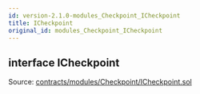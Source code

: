 ```yaml
---
id: version-2.1.0-modules_Checkpoint_ICheckpoint
title: ICheckpoint
original_id: modules_Checkpoint_ICheckpoint
---
```


<div class="contract-doc"><div class="contract"><h2 class="contract-header"><span class="contract-kind">interface</span> ICheckpoint</h2><div class="source">Source: <a href="https://github.com/PolymathNetwork/polymath-core/blob/v2.1.0/contracts/modules/Checkpoint/ICheckpoint.sol" target="_blank">contracts/modules/Checkpoint/ICheckpoint.sol</a></div></div></div>

